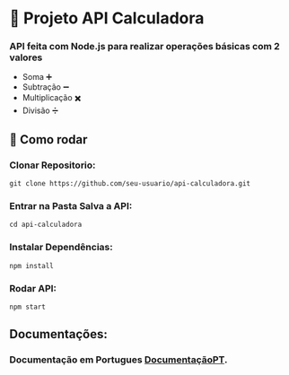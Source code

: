 # 📐  Projeto API Calculadora

### API feita com Node.js para realizar operações básicas com 2 valores
- Soma ➕
- Subtração ➖
- Multiplicação ✖️
- Divisão ➗

## 🚀 Como rodar

### Clonar Repositorio:
```
git clone https://github.com/seu-usuario/api-calculadora.git
```

### Entrar na Pasta Salva a API:
```
cd api-calculadora
````

### Instalar Dependências:
```
npm install
```

### Rodar API:
```
npm start
```

## Documentações:

### Documentação em Portugues [DocumentaçãoPT](https://github.com/Duda-Dz/api-calculadora/blob/main/calculadora-api/Documenta%C3%A7aoPT.md).








